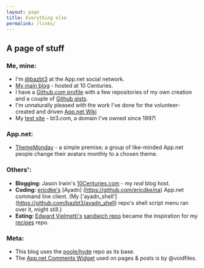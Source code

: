 ```yaml
---
layout: page
title: Everything else
permalink: /links/
---
```


## A page of stuff

### Me, mine:

* I'm [@bazbt3](http://app.net/bazbt3) at the App.net social network.
* [My main blog](http://bazbt3.re-app.net/) - hosted at 10 Centuries.
* I have a [Github.com profile](https://github.com/bazbt3) with a few repositories of my own creation and a couple of [Github gists](https://gist.github.com/bazbt3).
* I'm unnaturally pleased with the work I've done for the volunteer-created and driven [App.net Wiki](http://appdotnetwiki.net/)
* My [test site](http://www.bt3.com) - bt3.com, a domain I've owned since 1997!

### App.net:

* [ThemeMonday](/thememonday/) - a simple premise; a group of like-minded App.net people change their avatars monthly to a chosen theme.

### Others':

* **Blogging:** Jason Irwin's [10Centuries.com](http://10centuries.com/) - my *real* blog host.
* **Coding:** [ericdke's](https://github.com/ericdke) [Ayadn] (https://github.com/ericdke/na) App.net command line client. (My ['ayadn_shell'] (https://github.com/bazbt3/ayadn_shell) repo's shell script menu ran over it, might still.)
* **Eating:** [Edward Vielmetti's](https://github.com/vielmetti) [sandwich repo](https://github.com/vielmetti/sandwich) became the inspiration for my [recipes](https://github.com/bazbt3/recipes) repo.


### Meta:

* This blog uses the [poole/hyde](https://github.com/poole/hyde) repo as its base.
* The [App.net Comments Widget](http://blog.app.net/2014/02/13/what-is-the-app-net-comments-widget/) used on pages & posts is by @voidfiles.